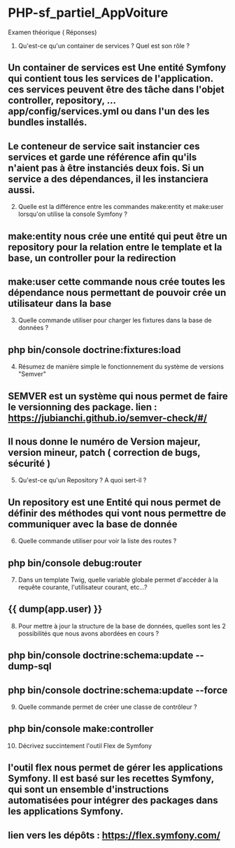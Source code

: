 # PHP-sf_partiel_AppVoiture
Examen théorique ( Réponses)

1. Qu'est-ce qu'un container de services ? Quel est son rôle ?
## Un container de services est Une entité Symfony qui contient tous les services de l'application. ces services peuvent être des tâche dans l'objet controller, repository, ... app/config/services.yml ou dans l'un des les bundles installés.

## Le conteneur de service sait instancier ces services et garde une référence afin qu'ils n'aient pas à être instanciés deux fois. Si un service a des dépendances, il les instanciera aussi.

2. Quelle est la différence entre les commandes make:entity et make:user lorsqu'on utilise la console Symfony ?
## make:entity  nous crée une entité qui peut être un repository pour la relation entre le template et la base, un controller pour la redirection 
## make:user cette commande nous crée toutes les dépendance nous permettant de pouvoir crée un utilisateur dans la base

3. Quelle commande utiliser pour charger les fixtures dans la base de données ?
## php bin/console doctrine:fixtures:load
4. Résumez de manière simple le fonctionnement du système de versions "Semver"
## SEMVER est un système qui nous permet de faire le versionning des package. lien : https://jubianchi.github.io/semver-check/#/
## Il nous donne le numéro de Version majeur, version mineur, patch ( correction de bugs, sécurité )

5. Qu'est-ce qu'un Repository ? A quoi sert-il ?
## Un repository est une Entité qui nous permet de définir des méthodes qui vont nous permettre de communiquer avec la base de donnée

6. Quelle commande utiliser pour voir la liste des routes ?
## php bin/console debug:router

7. Dans un template Twig, quelle variable globale permet d'accéder à la requête courante, l'utilisateur courant, etc...?
##  {{ dump(app.user) }}

8. Pour mettre à jour la structure de la base de données, quelles sont les 2 possibilités que nous avons abordées en cours ?
## php bin/console doctrine:schema:update --dump-sql 
## php bin/console doctrine:schema:update --force

9. Quelle commande permet de créer une classe de contrôleur ?
## php bin/console make:controller

10. Décrivez succintement l'outil Flex de Symfony
## l'outil flex nous permet de gérer les applications Symfony. Il est basé sur les recettes Symfony, qui sont un ensemble d'instructions automatisées pour intégrer des packages dans les applications Symfony. 
## lien vers les dépôts : https://flex.symfony.com/